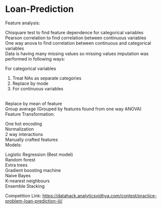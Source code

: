 # Loan-Prediction

Feature analysis:

Chisquare test to find feature dependence for categorical variables <br>
Pearson correlation to find correlation between continuous variables <br>
One way anova to find correlation between continuous and categorical variables <br>
Data is having many missing values so missing values imputation was performed in following ways: <br>

For categorical variables <br>

1. Treat NAs as separate categories 
2. Replace by mode 
3. For continuous variables 
<br>
Replace by mean of feature <br>
Group average (Grouped by features found from one way ANOVA) <br>
Feature Transformation: <br> 

One hot encoding <br>
Normalization <br> 
2 way interactions <br>
Manually crafted features <br>
Models: <br>

Logistic Regression (Best model) <br>
Random forest <br> 
Extra trees <br> 
Gradient boosting machine <br> 
Naive Bayes <br> 
K-nearest neighbours <br>
Ensemble Stacking <br>

Competition Link: https://datahack.analyticsvidhya.com/contest/practice-problem-loan-prediction-iii/

